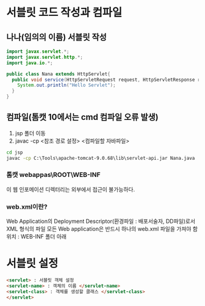 # 서블릿 코드 작성과 컴파일

## 나나(임의의 이름) 서블릿 작성

```java
import javax.servlet.*;
import javax.servlet.http.*;
import java.io.*;

public class Nana extends HttpServlet{
  public void service(HttpServletRequest request, HttpServletResponse response) throws IOException, ServletException {
    System.out.println("Hello Servlet");
  }
}
```

## 컴파일(톰캣 10에서는 cmd 컴파일 오류 발생)
1. jsp 폴더 이동
2. javac -cp <참조 경로 설정> <컴파일할 자바파일>
```cmd
cd jsp
javac -cp C:\Tools\apache-tomcat-9.0.68\lib\servlet-api.jar Nana.java
```

### 톰캣 webappas\ROOT\WEB-INF
이 웹 인포메이션 디렉터리는 외부에서 접근이 불가능하다.

### web.xml이란?
Web Application의 Deployment Descriptor(환경파일 : 배포서술자, DD파일)로서 XML 형식의 파일
모든 Web application은 반드시 하나의 web.xml 파일을 가져야 함
위치 : WEB-INF 폴더 아래

# 서블릿 설정
```HTML
<servlet> : 서블릿 객체 설정
<servlet-name> : 객체의 이름 </servlet-name>
<servlet-class> : 객체를 생성할 클래스 </servlet-class>
</servlet>
```
